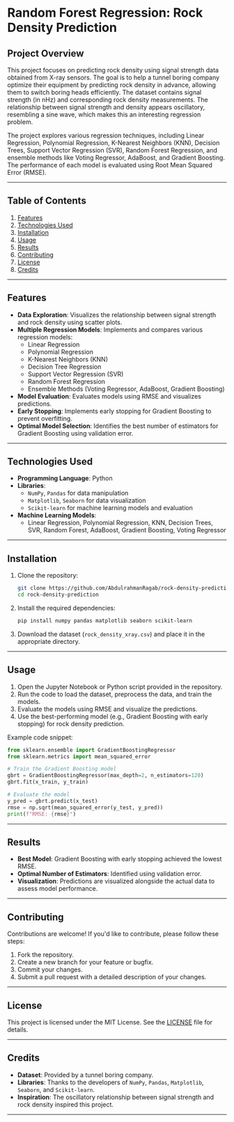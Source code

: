 # Random Forest Regression: Rock Density Prediction

## Project Overview

This project focuses on predicting rock density using signal strength data obtained from X-ray sensors. The goal is to help a tunnel boring company optimize their equipment by predicting rock density in advance, allowing them to switch boring heads efficiently. The dataset contains signal strength (in nHz) and corresponding rock density measurements. The relationship between signal strength and density appears oscillatory, resembling a sine wave, which makes this an interesting regression problem.

The project explores various regression techniques, including Linear Regression, Polynomial Regression, K-Nearest Neighbors (KNN), Decision Trees, Support Vector Regression (SVR), Random Forest Regression, and ensemble methods like Voting Regressor, AdaBoost, and Gradient Boosting. The performance of each model is evaluated using Root Mean Squared Error (RMSE).

---

## Table of Contents

1. [Features](#features)
2. [Technologies Used](#technologies-used)
3. [Installation](#installation)
4. [Usage](#usage)
5. [Results](#results)
6. [Contributing](#contributing)
7. [License](#license)
8. [Credits](#credits)

---

## Features

- **Data Exploration**: Visualizes the relationship between signal strength and rock density using scatter plots.
- **Multiple Regression Models**: Implements and compares various regression models:
  - Linear Regression
  - Polynomial Regression
  - K-Nearest Neighbors (KNN)
  - Decision Tree Regression
  - Support Vector Regression (SVR)
  - Random Forest Regression
  - Ensemble Methods (Voting Regressor, AdaBoost, Gradient Boosting)
- **Model Evaluation**: Evaluates models using RMSE and visualizes predictions.
- **Early Stopping**: Implements early stopping for Gradient Boosting to prevent overfitting.
- **Optimal Model Selection**: Identifies the best number of estimators for Gradient Boosting using validation error.

---

## Technologies Used

- **Programming Language**: Python
- **Libraries**:
  - `NumPy`, `Pandas` for data manipulation
  - `Matplotlib`, `Seaborn` for data visualization
  - `Scikit-learn` for machine learning models and evaluation
- **Machine Learning Models**:
  - Linear Regression, Polynomial Regression, KNN, Decision Trees, SVR, Random Forest, AdaBoost, Gradient Boosting, Voting Regressor

---

## Installation

1. Clone the repository:
   ```bash
   git clone https://github.com/AbdulrahmanRagab/rock-density-prediction.git
   cd rock-density-prediction
   ```

2. Install the required dependencies:
   ```bash
   pip install numpy pandas matplotlib seaborn scikit-learn
   ```

3. Download the dataset (`rock_density_xray.csv`) and place it in the appropriate directory.

---

## Usage

1. Open the Jupyter Notebook or Python script provided in the repository.
2. Run the code to load the dataset, preprocess the data, and train the models.
3. Evaluate the models using RMSE and visualize the predictions.
4. Use the best-performing model (e.g., Gradient Boosting with early stopping) for rock density prediction.

Example code snippet:
```python
from sklearn.ensemble import GradientBoostingRegressor
from sklearn.metrics import mean_squared_error

# Train the Gradient Boosting model
gbrt = GradientBoostingRegressor(max_depth=2, n_estimators=120)
gbrt.fit(x_train, y_train)

# Evaluate the model
y_pred = gbrt.predict(x_test)
rmse = np.sqrt(mean_squared_error(y_test, y_pred))
print(f"RMSE: {rmse}")
```

---

## Results

- **Best Model**: Gradient Boosting with early stopping achieved the lowest RMSE.
- **Optimal Number of Estimators**: Identified using validation error.
- **Visualization**: Predictions are visualized alongside the actual data to assess model performance.


---

## Contributing

Contributions are welcome! If you'd like to contribute, please follow these steps:
1. Fork the repository.
2. Create a new branch for your feature or bugfix.
3. Commit your changes.
4. Submit a pull request with a detailed description of your changes.

---

## License

This project is licensed under the MIT License. See the [LICENSE](LICENSE) file for details.

---

## Credits

- **Dataset**: Provided by a tunnel boring company.
- **Libraries**: Thanks to the developers of `NumPy`, `Pandas`, `Matplotlib`, `Seaborn`, and `Scikit-learn`.
- **Inspiration**: The oscillatory relationship between signal strength and rock density inspired this project.

---
